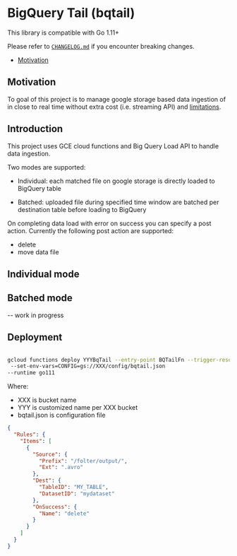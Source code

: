 # BigQuery Tail (bqtail)

This library is compatible with Go 1.11+

Please refer to [`CHANGELOG.md`](CHANGELOG.md) if you encounter breaking changes.

- [Motivation](#Motivation)



## Motivation


To goal of this project is to manage google storage based data ingestion of in close to real time without extra cost (i.e. streaming API) and [limitations](https://cloud.google.com/bigquery/quotas).


## Introduction

This project uses GCE cloud functions and Big Query Load API to handle data ingestion.

Two modes are supported:

- Individual: each matched file on google storage is directly loaded to BigQuery table 


- Batched: uploaded file during specified time window are batched per destination table before loading to BigQuery 


On completing data load with error on success you can specify a post action. Currently the following post action are supported: 
- delete
- move data file


## Individual mode





## Batched mode

-- work in progress



## Deployment

```bash

gcloud functions deploy YYYBqTail --entry-point BQTailFn --trigger-resource XXX --trigger-event google.storage.object.finalize  \n
 --set-env-vars=CONFIG=gs://XXX/config/bqtail.json
--runtime go111
```

Where:
- XXX is bucket name
- YYY is customized name per XXX bucket
- bqtail.json is configuration file
```json
{
  "Rules": {
    "Items": [
      {
        "Source": {
          "Prefix": "/folter/output/",
          "Ext": ".avro"
        },
        "Dest": {
          "TableID": "MY_TABLE",
          "DatasetID": "mydataset"
        },
        "OnSuccess": {
          "Name": "delete"
        }
      }
    ]
  }
}

```
